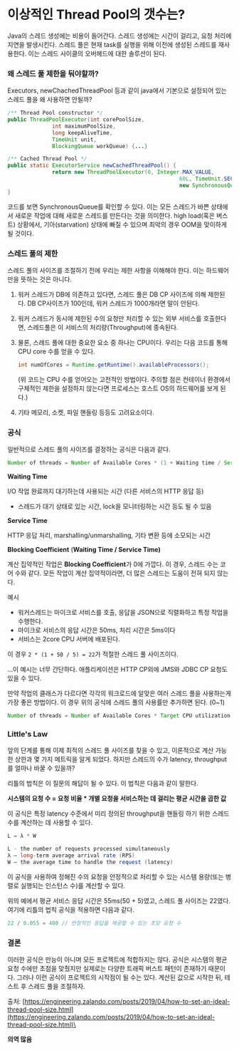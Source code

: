 # 이상적인 Thread Pool의 갯수는?

Java의 스레드 생성에는 비용이 들어간다. 스레드 생성에는 시간이 걸리고, 요청 처리에 지연을 발생시킨다. 스레드 풀은 현재 task를 실행을 위해 이전에 생성된 스레드를 재사용한다. 이는 스레드 사이클의 오버헤드에 대한 솔루션이 된다.

### 왜 스레드 풀 제한을 둬야할까?

Executors, newChachedThreadPool 등과 같이 java에서 기본으로 설정되어 있는 스레드 풀을 왜 사용하면 안될까?

```java
/** Thread Pool constructor */
public ThreadPoolExecutor(int corePoolSize,
              int maximumPoolSize,
              long keepAliveTime,
              TimeUnit unit,
              BlockingQueue workQueue) {...}

/** Cached Thread Pool */
public static ExecutorService newCachedThreadPool() {
              return new ThreadPoolExecutor(0, Integer.MAX_VALUE,
                                                      60L, TimeUnit.SECONDS,
                                                      new SynchronousQueue());
}
```

코드를 보면 SynchronousQueue를 확인할 수 있다. 이는 모든 스레드가 바쁜 상태에서 새로운 작업에 대해 새로운 스레드를 만든다는 것을 의미한다. high load(혹은 버스트) 상황에서, 기아(starvation) 상태에 빠질 수 있으며 최악의 경우 OOM을 맞이하게 될 것이다.

### 스레드 풀의 제한

스레드 풀의 사이즈를 조절하기 전에 우리는 제한 사항을 이해해야 한다. 이는 하드웨어만을 뜻하는 것은 아니다.

1. 워커 스레드가 DB에 의존하고 있다면, 스레드 풀은 DB CP 사이즈에 의해 제한된다. DB CP사이즈가 100인데, 워커 스레드가 1000개라면 말이 안된다.
2. 워커 스레드가 동시에 제한된 수의 요청만 처리할 수 있는 외부 서비스를 호출한다면, 스레드풀은 이 서비스의 처리량(Throughput)에 종속된다.
3. 물론, 스레드 풀에 대한 중요한 요소 중 하나는 CPU이다. 우리는 다음 코드를 통해 CPU core 수를 얻을 수 있다.

   ```java
   int numOfCores = Runtime.getRuntime().availableProcessors();
   ```

   (위 코드는 CPU 수를 얻어오는 고전적인 방법이다. 주의할 점은 컨테이너 환경에서 구체적인 제한을 설정하지 않는다면 프로세스는 호스트 OS의 하드웨어를 보게 된다.)

4. 기타 메모리, 소켓, 파일 핸들링 등등도 고려요소이다.

### 공식

일반적으로 스레드 풀의 사이즈를 결정하는 공식은 다음과 같다.

```java
Number of threads = Number of Available Cores * (1 + Waiting time / Service time)
```

**Waiting Time**

I/O 작업 완료까지 대기하는데 사용되는 시간 (다른 서비스의 HTTP 응답 등)

- 스레드가 대기 상태로 있는 시간, lock을 모니터링하는 시간 등도 될 수 있음

**Service Time**

HTTP 응답 처리, marshalling/unmarshalling, 기타 변환 등에 소모되는 시간

**Blocking Coefficient** (**Waiting Time / Service Time)**

계산 집약적인 작업은 **Blocking Coefficient**가 0에 가깝다. 이 경우, 스레드 수는 코어 수와 같다. 모든 작업이 계산 집약적이라면, 더 많은 스레드는 도움이 전혀 되지 않는다.

예시

- 워커스레드는 마이크로 서비스를 호출, 응답을 JSON으로 직렬화하고 특정 작업을 수행한다.
- 마이크로 서비스의 응답 시간은 50ms, 처리 시간은 5ms이다
- 서비스는 2core CPU 서버에 배포된다.

이 경우 `2 * (1 + 50 / 5) = 22`가 적절한 스레드 풀 사이즈이다.

...이 예시는 너무 간단하다. 애플리케이션은 HTTP CP외에 JMS와 JDBC CP 요청도 있을 수 있다.

만약 작업의 클래스가 다르다면 각각의 워크로드에 알맞은 여러 스레드 풀을 사용하는게 가장 좋은 방법이다. 이 경우 위의 공식에 스레드 풀의 사용률만 추가하면 된다. (0~1)

```java
Number of threads = Number of Available Cores * Target CPU utilization * (1 + Wait time / Service time)
```

### Little's Law

앞의 단계를 통해 이제 최적의 스레드 풀 사이즈를 찾을 수 있고, 이론적으로 계산 가능한 상한과 몇 가지 메트릭을 알게 되었다. 하지만 스레드의 수가 latency, throughput를 얼마나 바꿀 수 있을까?

리틀의 법칙은 이 질문의 해답이 될 수 있다. 이 법칙은 다음과 같이 말한다.

**시스템의 요청 수 = 요청 비율 \* 개별 요청을 서비스하는 데 걸리는 평균 시간을 곱한 값**

이 공식은 특정 latency 수준에서 미리 정의된 throughput을 핸들링 하기 위한 스레드 수를 계산하는 데 사용할 수 있다.

```java
L = λ * W

L - the number of requests processed simultaneously
λ – long-term average arrival rate (RPS)
W – the average time to handle the request (latency)
```

이 공식을 사용하여 정해진 수의 요청을 안정적으로 처리할 수 있는 시스템 용량(또는 병렬로 실행되는 인스턴스 수)를 계산할 수 있다.

위의 예에서 평균 서비스 응답 시간은 55ms(50 + 5)였고, 스레드 풀 사이즈는 22였다. 여기에 리틀의 법칙 공식을 적용하면 다음과 같다.

```java
22 / 0.055 = 400 // 안정적인 응답을 제공할 수 있는 초당 요청 수
```

### 결론

이러한 공식은 만능이 아니며 모든 프로젝트에 적합하지는 않다. 공식은 시스템의 평균 요청 수에만 초점을 맞췄지만 실제로는 다양한 트래픽 버스트 패턴이 존재하기 때문이다. 그러나 이런 공식이 프로젝트의 시작점이 될 수는 있다. 계산된 값으로 시작한 뒤, 테스트 후 스레드 풀을 조절하자.

출처: [https://engineering.zalando.com/posts/2019/04/how-to-set-an-ideal-thread-pool-size.html](https://engineering.zalando.com/posts/2019/04/how-to-set-an-ideal-thread-pool-size.html)\

**의역 많음**
